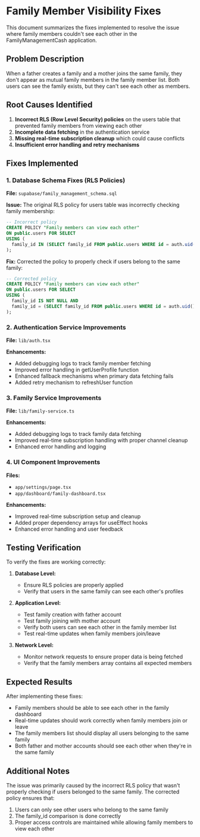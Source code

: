 # Family Member Visibility Fixes

This document summarizes the fixes implemented to resolve the issue where family members couldn't see each other in the FamilyManagementCash application.

## Problem Description

When a father creates a family and a mother joins the same family, they don't appear as mutual family members in the family member list. Both users can see the family exists, but they can't see each other as members.

## Root Causes Identified

1. **Incorrect RLS (Row Level Security) policies** on the users table that prevented family members from viewing each other
2. **Incomplete data fetching** in the authentication service
3. **Missing real-time subscription cleanup** which could cause conflicts
4. **Insufficient error handling and retry mechanisms**

## Fixes Implemented

### 1. Database Schema Fixes (RLS Policies)

**File:** `supabase/family_management_schema.sql`

**Issue:** The original RLS policy for users table was incorrectly checking family membership:
```sql
-- Incorrect policy
CREATE POLICY "Family members can view each other" 
ON public.users FOR SELECT 
USING (
  family_id IN (SELECT family_id FROM public.users WHERE id = auth.uid() AND family_id IS NOT NULL)
);
```

**Fix:** Corrected the policy to properly check if users belong to the same family:
```sql
-- Corrected policy
CREATE POLICY "Family members can view each other" 
ON public.users FOR SELECT 
USING (
  family_id IS NOT NULL AND 
  family_id = (SELECT family_id FROM public.users WHERE id = auth.uid() AND family_id IS NOT NULL LIMIT 1)
);
```

### 2. Authentication Service Improvements

**File:** `lib/auth.tsx`

**Enhancements:**
- Added debugging logs to track family member fetching
- Improved error handling in getUserProfile function
- Enhanced fallback mechanisms when primary data fetching fails
- Added retry mechanism to refreshUser function

### 3. Family Service Improvements

**File:** `lib/family-service.ts`

**Enhancements:**
- Added debugging logs to track family data fetching
- Improved real-time subscription handling with proper channel cleanup
- Enhanced error handling and logging

### 4. UI Component Improvements

**Files:** 
- `app/settings/page.tsx`
- `app/dashboard/family-dashboard.tsx`

**Enhancements:**
- Improved real-time subscription setup and cleanup
- Added proper dependency arrays for useEffect hooks
- Enhanced error handling and user feedback

## Testing Verification

To verify the fixes are working correctly:

1. **Database Level:**
   - Ensure RLS policies are properly applied
   - Verify that users in the same family can see each other's profiles

2. **Application Level:**
   - Test family creation with father account
   - Test family joining with mother account
   - Verify both users can see each other in the family member list
   - Test real-time updates when family members join/leave

3. **Network Level:**
   - Monitor network requests to ensure proper data is being fetched
   - Verify that the family members array contains all expected members

## Expected Results

After implementing these fixes:
- Family members should be able to see each other in the family dashboard
- Real-time updates should work correctly when family members join or leave
- The family members list should display all users belonging to the same family
- Both father and mother accounts should see each other when they're in the same family

## Additional Notes

The issue was primarily caused by the incorrect RLS policy that wasn't properly checking if users belonged to the same family. The corrected policy ensures that:
1. Users can only see other users who belong to the same family
2. The family_id comparison is done correctly
3. Proper access controls are maintained while allowing family members to view each other